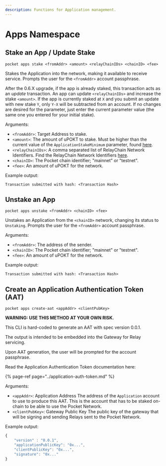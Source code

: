 ```yaml
---
description: Functions for Application management.
---
```


# Apps Namespace

## Stake an App / Update Stake

```text
pocket apps stake <fromAddr> <amount> <relayChainIDs> <chainID> <fee>
```

Stakes the Application into the network, making it available to receive service. Prompts the user for the `<fromAddr>`
account passphrase.

After the 0.6.X upgrade, if the app is already staked, this transaction acts as an _update_ transaction. An app can
update `<relayChainIDs>` and increase the stake `<amount>`. If the app is currently staked at `X` and you submit an
update with new stake `Y`, only `Y-X` will be subtracted from an account. If no changes are desired for the parameter,
just enter the current parameter value \(the same one you entered for your initial stake\).

Arguments:

- `<fromAddr>`: Target Address to stake.
- `<amount>`: The amount of uPOKT to stake. Must be higher than the current value of the `ApplicationStakeMinimum`
  parameter, found [here](https://docs.pokt.network/learn/protocol-parameters/#applicationstakeminimum).
- `<relayChainIDs>`: A comma separated list of RelayChain Network Identifiers. Find the RelayChain Network
  Identifiers [here](https://docs.pokt.network/supported-blockchains/).
- `<chainID>`: The Pocket chain identifier; "mainnet" or "testnet".
- `<fee>`: An amount of uPOKT for the network.

Example output:

```text
Transaction submitted with hash: <Transaction Hash>
```

## Unstake an App

```text
pocket apps unstake <fromAddr> <chainID> <fee>
```

Unstakes an Application from the `<chainID>` network, changing its status to `Unstaking`. Prompts the user for
the `<fromAddr>` account passphrase.

Arguments:

- `<fromAddr>`: The address of the sender.
- `<chainID>`: The Pocket chain identifier; "mainnet" or "testnet".
- `<fee>`: An amount of uPOKT for the network.

Example output:

```text
Transaction submitted with hash: <Transaction Hash>
```

## Create an Application Authentication Token \(AAT\)

```text
pocket apps create-aat <appAddr> <clientPubKey>
```

**WARNING: USE THIS METHOD AT YOUR OWN RISK.**

This CLI is hard-coded to generate an AAT with spec version 0.0.1.

The output is intended to be embedded into the Gateway for Relay servicing.

Upon AAT generation, the user will be prompted for the <appAddr> account passphrase.

Read the Application Authentication Token documentation here:

{% page-ref page="../application-auth-token.md" %}

Arguments:

- `<appAddr>`: Application Address
  The address of the `Application` account to use to produce this AAT.
  This is the account that has to be staked on-chain to be able to use the Pocket Network.
- `<clientPubKey>`: Gateway Public Key
  The public key of the gateway that will be signing and sending Relays sent to the Pocket Network.

Example output:

```javascript
{
    "version" : "0.0.1",
    "applicationPublicKey": "0x...",
    "clientPublicKey": "0x...",
    "signature": "0x..."
}
```
